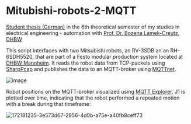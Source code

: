 # Mitubishi-robots-2-MQTT

[Student thesis (German)](https://docs.google.com/document/d/1aoB_pFMlUvaGXtW5EZLKQ5L99xn3KzHSzCvQDiuA1Uk) in the 6th theoretical semester of my studies in electrical engineering - automation with [Prof. Dr. Bozena Lamek-Creutz, DHBW](https://www.linkedin.com/in/dr-ing-bozena-lamek-creutz-943766105)

This script interfaces with two Mitsubishi robots, an RV-3SDB an an RH-6SDH5520, that are part of a Festo modular production system located at [DHBW Mannheim](https://www.mannheim.dhbw.de/).
It reads the robot data from TCP-packets using [SharpPcap](https://github.com/dotpcap/sharppcap) and publishes the data to an MQTT-broker using [MQTTnet](https://github.com/dotnet/MQTTnet).

![image](https://user-images.githubusercontent.com/70020564/174442173-d7a7a733-fc2b-4d1a-a4e2-4b4ff1bfa8f1.png)

Robot positions on the MQTT-broker visualized using [MQTT Explorer](https://mqtt-explorer.com). J1 is plotted over time, indicating that the robot performed a repeated motion with a break during that timeframe:

![172181235-3e573d67-2956-4d0b-a75e-a40fb8ceff73](https://user-images.githubusercontent.com/70020564/174440337-8a9e495b-238a-4ea0-86cb-060ded494b48.png)
